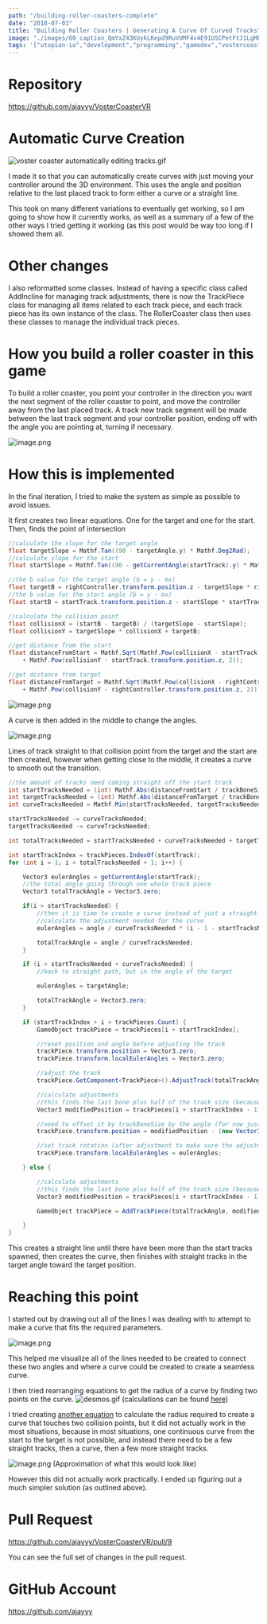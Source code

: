 ```yaml
---
path: "/building-roller-coasters-complete"
date: "2018-07-03"
title: "Building Roller Coasters | Generating A Curve Of Curved Tracks"
image: "./images/60_caption_QmYxZ43KUykLKepd9RuVUMF4v4E91USCPetFtJ1LgMPaai"
tags: '["utopian-io","development","programming","gamedev","vostercoaster"]'
---
```


# Repository
https://github.com/ajayyy/VosterCoasterVR

# Automatic Curve Creation

![voster coaster automatically editing tracks.gif](./images/QmYxZ43KUykLKepd9RuVUMF4v4E91USCPetFtJ1LgMPaai)

I made it so that you can automatically create curves with just moving your controller around the 3D environment. This uses the angle and position relative to the last placed track to form either a curve or a straight line.

This took on many different variations to eventually get working, so I am going to show how it currently works, as well as a summary of a few of the other ways I tried getting it working (as this post would be way too long if I showed them all.

# Other changes

I also reformatted some classes. Instead of having a specific class called AddIncline for managing track adjustments, there is now the TrackPiece class for managing all items related to each track piece, and each track piece has its own instance of the class. The RollerCoaster class then uses these classes to manage the individual track pieces.

# How you build a roller coaster in this game

To build a roller coaster, you point your controller in the direction you want the next segment of the roller coaster to point, and move the controller away from the last placed track. A track new track segment will be made between the last track segment and your controller position, ending off with the angle you are pointing at, turning if necessary.

![image.png](./images/Qmf4FvA1bN1av1qP5ftP3Yu1SHZ9hTYVhZmjVFBwjKsfP6)

# How this is implemented

In the final iteration, I tried to make the system as simple as possible to avoid issues.

It first creates two linear equations. One for the target and one for the start. Then, finds the point of intersection

```c#
//calculate the slope for the target angle
float targetSlope = Mathf.Tan((90 - targetAngle.y) * Mathf.Deg2Rad);
//calculate slope for the start
float startSlope = Mathf.Tan((90 - getCurrentAngle(startTrack).y) * Mathf.Deg2Rad);

//the b value for the target angle (b = y - mx)
float targetB = rightController.transform.position.z - targetSlope * rightController.transform.position.x;
//the b value for the start angle (b = y - mx)
float startB = startTrack.transform.position.z - startSlope * startTrack.transform.position.x;

//calculate the collision point
float collisionX = (startB - targetB) / (targetSlope - startSlope);
float collisionY = targetSlope * collisionX + targetB;

//get distance from the start
float distanceFromStart = Mathf.Sqrt(Mathf.Pow(collisionX - startTrack.transform.position.x, 2) 
    + Mathf.Pow(collisionY - startTrack.transform.position.z, 2));

//get distance from target
float distanceFromTarget = Mathf.Sqrt(Mathf.Pow(collisionX - rightController.transform.position.x, 2) 
    + Mathf.Pow(collisionY - rightController.transform.position.z, 2));
```

![image.png](./images/QmYVyFcnUGQwcjbBfxkoAe5XrKMHQj1CrjvcdBHb8DERNN)

A curve is then added in the middle to change the angles.

![image.png](./images/QmRwvLsrJZBidogmqMwvyPJ1FcLJKx6QNy16n38SNRRkb4)

Lines of track straight to that collision point from the target and the start are then created, however when getting close to the middle, it creates a curve to smooth out the transition.

```c#
//the amount of tracks need coming straight off the start track
int startTracksNeeded = (int) Mathf.Abs(distanceFromStart / trackBoneSize / 9f);
int targetTracksNeeded = (int) Mathf.Abs(distanceFromTarget / trackBoneSize / 9f);
int curveTracksNeeded = Mathf.Min(startTracksNeeded, targetTracksNeeded);

startTracksNeeded -= curveTracksNeeded;
targetTracksNeeded -= curveTracksNeeded;

int totalTracksNeeded = startTracksNeeded + curveTracksNeeded + targetTracksNeeded;

int startTrackIndex = trackPieces.IndexOf(startTrack);
for (int i = 1; i < totalTracksNeeded + 1; i++) {

    Vector3 eulerAngles = getCurrentAngle(startTrack);
    //the total angle going through one whole track piece
    Vector3 totalTrackAngle = Vector3.zero;

    if(i > startTracksNeeded) {
        //then it is time to create a curve instead of just a straight line coming off the start track
        //calculate the adjustment needed for the curve
        eulerAngles = angle / curveTracksNeeded * (i - 1 - startTracksNeeded) + getCurrentAngle(startTrack);

        totalTrackAngle = angle / curveTracksNeeded;
    }

    if (i > startTracksNeeded + curveTracksNeeded) {
        //back to straight path, but in the angle of the target

        eulerAngles = targetAngle;

        totalTrackAngle = Vector3.zero;
    }

    if (startTrackIndex + i < trackPieces.Count) {
        GameObject trackPiece = trackPieces[i + startTrackIndex];

        //reset position and angle before adjusting the track
        trackPiece.transform.position = Vector3.zero;
        trackPiece.transform.localEulerAngles = Vector3.zero;

        //adjust the track
        trackPiece.GetComponent<TrackPiece>().AdjustTrack(totalTrackAngle);

        //calculate adjustments
        //this finds the last bone plus half of the track size (because position is based off the center of the object
        Vector3 modifiedPosition = trackPieces[i + startTrackIndex - 1].transform.Find("Bottom_Rail/Joint_3_3/Joint_1_3/Joint_2_4/Joint_3_4/Joint_4_3/Joint_5_3/Joint_6_3/Joint_7_3/Joint_8_3/Joint_9_3/Joint_10_3").position;

        //need to offset it by trackBoneSize by the angle (for now just with y part of angle
        trackPiece.transform.position = modifiedPosition - (new Vector3(Mathf.Sin(eulerAngles.y * Mathf.Deg2Rad), 0, Mathf.Cos(eulerAngles.y * Mathf.Deg2Rad)) * (trackBoneSize * 5));

        //set track rotation (after adjustment to make sure the adjustment process goes well)
        trackPiece.transform.localEulerAngles = eulerAngles;

    } else {

        //calculate adjustments
        //this finds the last bone plus half of the track size (because position is based off the center of the object
        Vector3 modifiedPosition = trackPieces[i + startTrackIndex - 1].transform.Find("Bottom_Rail/Joint_3_3/Joint_1_3/Joint_2_4/Joint_3_4/Joint_4_3/Joint_5_3/Joint_6_3/Joint_7_3/Joint_8_3/Joint_9_3/Joint_10_3").position;

        GameObject trackPiece = AddTrackPiece(totalTrackAngle, modifiedPosition, eulerAngles);

    }
}
```

This creates a straight line until there have been more than the start tracks spawned, then creates the curve, then finishes with straight tracks in the target angle toward the target position.

# Reaching this point

I started out by drawing out all of the lines I was dealing with to attempt to make a curve that fits the required parameters.

![image.png](./images/QmZTvsFPN9eMBR1dFwjoSkWMR5PLtDeg5w1mHxqdBERtT2)

This helped me visualize all of the lines needed to be created to connect these two angles and where a curve could be created to create a seamless curve.

I then tried rearranging equations to get the radius of a curve by finding two points on the curve.
![desmos.gif](./images/QmYVzu3Y9eWh8qSQr2Jb9kFdWEnvS7UxapKaycZSTTNHaL)
(calculations can be found [here](https://www.desmos.com/calculator/qqu6so5sfv))

I tried creating [another equation](https://www.desmos.com/calculator/wfjan8fdby) to calculate the radius required to create a curve that touches two collision points, but it did not actually work in the most situations, because in most situations, one continuous curve from the start to the target is not possible, and instead there need to be a few straight tracks, then a curve, then a few more straight tracks.

![image.png](./images/QmQfg3bFAmDN5Msx6a8HiJT3hxz2AqguSsGfrBnaaTFEgG)
(Approximation of what this would look like)

However this did not actually work practically. I ended up figuring out a much simpler solution (as outlined above).

# Pull Request
https://github.com/ajayyy/VosterCoasterVR/pull/9

You can see the full set of changes in the pull request.

# GitHub Account
https://github.com/ajayyy